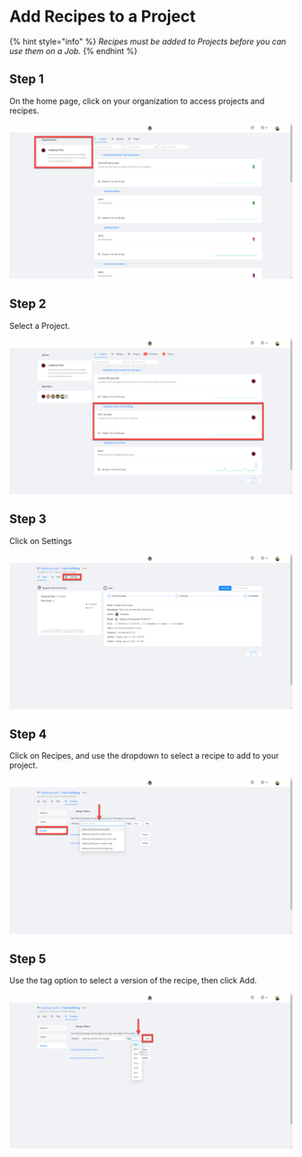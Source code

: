 # Add Recipes to a Project

{% hint style="info" %}
_Recipes must be added to Projects before you can use them on a Job._
{% endhint %}

## Step 1

On the home page, click on your organization to access projects and recipes.

![](../.gitbook/assets/image%20%2834%29.png)

## Step 2

Select a Project.

![](../.gitbook/assets/image%20%2841%29.png)

## Step 3

Click on Settings

![](../.gitbook/assets/image%20%2847%29.png)

## Step 4

Click on Recipes, and use the dropdown to select a recipe to add to your project. 

![](../.gitbook/assets/image%20%2832%29.png)

## Step 5

Use the tag option to select a version of the recipe, then click Add.

![](../.gitbook/assets/image%20%2833%29.png)

